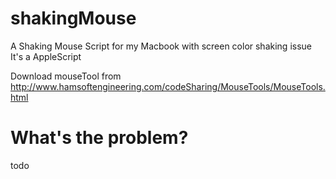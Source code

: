 # shakingMouse
A Shaking Mouse Script for my Macbook with screen color shaking issue
It's a AppleScript

Download mouseTool from http://www.hamsoftengineering.com/codeSharing/MouseTools/MouseTools.html

# What's the problem?
todo

